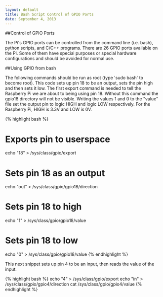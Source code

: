 ```yaml
---
layout: default
title: Bash Script Control of GPIO Ports
date: September 4, 2013
---
```


##Control of GPIO Ports

The Pi's GPIO ports can be controlled from the command line (i.e. bash), python scripts, and C/C++ programs. There are 26 GPIO ports available on the Pi. Some of them have special purposes or special hardware configurations and should be avoided for normal use.

##Using GPIO from bash

The following commands should be run as root (type 'sudo bash' to become root). This code sets up pin 18 to be an output, sets the pin high and then sets it low. The first export command is needed to tell the Raspberry Pi we are about to being using pin 18. Without this command the gpio18 directory will not be visible. 
Writing the values 1 and 0 to the "value" file set the output pin to logic HIGH and logic LOW respectively. For the Raspberry Pi, HIGH is 3.3V and LOW is 0V.

{% highlight bash %}
#   Exports pin to userspace
echo "18" > /sys/class/gpio/export                  

# Sets pin 18 as an output
echo "out" > /sys/class/gpio/gpio18/direction

# Sets pin 18 to high
echo "1" > /sys/class/gpio/gpio18/value

# Sets pin 18 to low
echo "0" > /sys/class/gpio/gpio18/value 
{% endhighlight %}


This next snippet sets up pin 4 to be an input, then reads the value of the input.

{% highlight bash %}
echo "4" > /sys/class/gpio/export
echo "in" > /sys/class/gpio/gpio4/direction
cat /sys/class/gpio/gpio4/value
{% endhighlight %}
